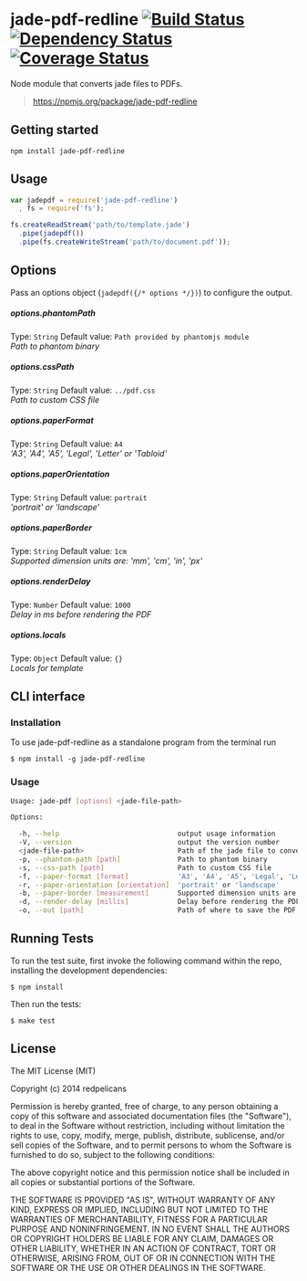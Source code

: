 jade-pdf-redline [![Build Status](https://travis-ci.org/CubixSystem/jade-pdf-redline.png)](https://travis-ci.org/CubixSystem/jade-pdf-redline) [![Dependency Status](https://david-dm.org/CubixSystem/jade-pdf-redline.svg)](https://david-dm.org/CubixSystem/jade-pdf-redline) [![Coverage Status](https://coveralls.io/repos/CubixSystem/jade-pdf-redline/badge.png?branch=master)](https://coveralls.io/r/CubixSystem/jade-pdf-redline?branch=master)
===

Node module that converts jade files to PDFs.  
> https://npmjs.org/package/jade-pdf-redline

## Getting started

    npm install jade-pdf-redline

## Usage

```javascript
var jadepdf = require('jade-pdf-redline')
  , fs = require('fs');

fs.createReadStream('path/to/template.jade')
  .pipe(jadepdf())
  .pipe(fs.createWriteStream('path/to/document.pdf'));
```

## Options

Pass an options object (`jadepdf({/* options */})`) to configure the output.

##### options.phantomPath
Type: `String`
Default value: `Path provided by phantomjs module`  
*Path to phantom binary*

##### options.cssPath
Type: `String`
Default value: `../pdf.css`  
*Path to custom CSS file*

##### options.paperFormat
Type: `String`
Default value: `A4`  
*'A3', 'A4', 'A5', 'Legal', 'Letter' or 'Tabloid'*

##### options.paperOrientation
Type: `String`
Default value: `portrait`  
*'portrait' or 'landscape'*

##### options.paperBorder
Type: `String`
Default value: `1cm`  
*Supported dimension units are: 'mm', 'cm', 'in', 'px'*

##### options.renderDelay
Type: `Number`
Default value: `1000`  
*Delay in ms before rendering the PDF*

##### options.locals
Type: `Object`
Default value: `{}`  
*Locals for template*

## CLI interface

### Installation

To use jade-pdf-redline as a standalone program from the terminal run

    $ npm install -g jade-pdf-redline

### Usage

```sh
Usage: jade-pdf [options] <jade-file-path>

Options:

  -h, --help                             output usage information
  -V, --version                          output the version number
  <jade-file-path>                       Path of the jade file to convert
  -p, --phantom-path [path]              Path to phantom binary
  -s, --css-path [path]                  Path to custom CSS file
  -f, --paper-format [format]            'A3', 'A4', 'A5', 'Legal', 'Letter' or 'Tabloid'
  -r, --paper-orientation [orientation]  'portrait' or 'landscape'
  -b, --paper-border [measurement]       Supported dimension units are: 'mm', 'cm', 'in', 'px'
  -d, --render-delay [millis]            Delay before rendering the PDF
  -o, --out [path]                       Path of where to save the PDF
```

## Running Tests

To run the test suite, first invoke the following command within the repo, installing the development dependencies:

    $ npm install

Then run the tests:

    $ make test

## License

The MIT License (MIT)

Copyright (c) 2014 redpelicans

Permission is hereby granted, free of charge, to any person obtaining a copy of
this software and associated documentation files (the "Software"), to deal in
the Software without restriction, including without limitation the rights to
use, copy, modify, merge, publish, distribute, sublicense, and/or sell copies of
the Software, and to permit persons to whom the Software is furnished to do so,
subject to the following conditions:

The above copyright notice and this permission notice shall be included in all
copies or substantial portions of the Software.

THE SOFTWARE IS PROVIDED "AS IS", WITHOUT WARRANTY OF ANY KIND, EXPRESS OR
IMPLIED, INCLUDING BUT NOT LIMITED TO THE WARRANTIES OF MERCHANTABILITY, FITNESS
FOR A PARTICULAR PURPOSE AND NONINFRINGEMENT. IN NO EVENT SHALL THE AUTHORS OR
COPYRIGHT HOLDERS BE LIABLE FOR ANY CLAIM, DAMAGES OR OTHER LIABILITY, WHETHER
IN AN ACTION OF CONTRACT, TORT OR OTHERWISE, ARISING FROM, OUT OF OR IN
CONNECTION WITH THE SOFTWARE OR THE USE OR OTHER DEALINGS IN THE SOFTWARE.
